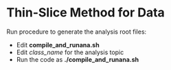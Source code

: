 # Thin-Slice Method for Data

Run procedure to generate the analysis root files: 
- Edit **compile_and_runana.sh**
- Edit *class_name* for the analysis topic
- Run the code as **./compile_and_runana.sh**
